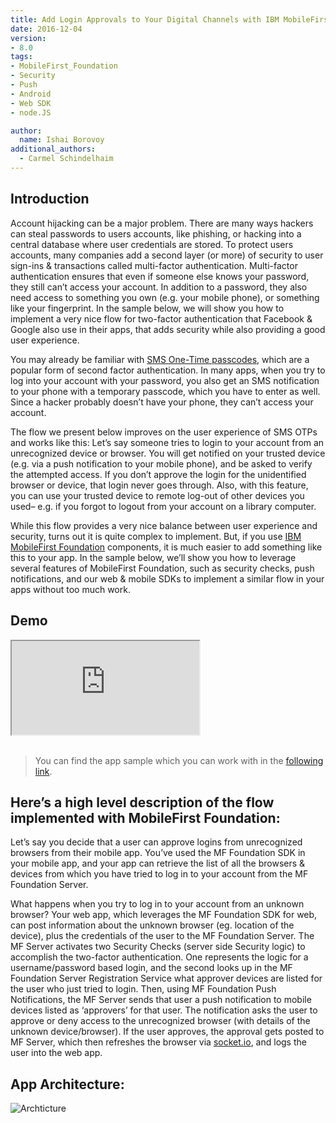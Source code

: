 ```yaml
---
title: Add Login Approvals to Your Digital Channels with IBM MobileFirst Foundation 8.0
date: 2016-12-04
version:
- 8.0
tags:
- MobileFirst_Foundation
- Security
- Push
- Android
- Web SDK
- node.JS

author:
  name: Ishai Borovoy
additional_authors:
  - Carmel Schindelhaim
---
```

## Introduction

Account hijacking can be a major problem.  There are many ways hackers can steal passwords to users accounts, like phishing, or hacking into a central database where user credentials are stored. To protect users accounts, many companies add a second layer (or more) of security to user sign-ins & transactions called multi-factor authentication. Multi-factor authentication ensures that even if someone else knows your password, they still can’t access your account. In addition to a password, they also need access to something you own (e.g. your mobile phone), or something like your fingerprint. In the sample below, we will show you how to implement a very nice flow for two-factor authentication that Facebook & Google also use in their apps, that adds security while also providing a good user experience.

You may already be familiar with [SMS One-Time passcodes](https://mobilefirstplatform.ibmcloud.com/blog/2016/07/18/sms-otp-with-ibm-mobilefirst-foundation/), which are a popular form of second factor authentication. In many apps, when you try to log into your account with your password, you also get an SMS notification to your phone with a temporary passcode, which you have to enter as well. Since a hacker probably doesn’t have your phone, they can’t access your account.

The flow we present below improves on the user experience of SMS OTPs and works like this: Let’s say someone tries to login to your account from an unrecognized device or browser. You will get notified on your trusted device (e.g. via a push notification to your mobile phone), and be asked to verify the attempted access. If you don’t approve the login for the unidentified browser or device, that login never goes through. Also, with this feature, you can use your trusted device to remote log-out of other devices you used– e.g. if you forgot to logout from your account on a library computer.

While this flow provides a very nice balance between user experience and security, turns out it is quite complex to implement. But, if you use [IBM MobileFirst Foundation](https://mobilefirstplatform.ibmcloud.com/) components, it is much easier to add something like this to your app. In the sample below, we’ll show you how to leverage several features of MobileFirst Foundation, such as security checks, push notifications, and our web & mobile SDKs to implement a similar flow in your apps without too much work.

## Demo
<div class="sizer">
  <div class="embed-responsive embed-responsive-16by9">
    <iframe src="https://www.youtube.com/embed/ajumb5iOblE"></iframe>
  </div>
</div>

<br>

> You can find the app sample which you can work with in the [following link](https://github.com/mfpdev/login-approval-sample).

## Here’s a high level description of the flow implemented with MobileFirst Foundation:

Let’s say you decide that a user can approve logins from unrecognized browsers from their mobile app. You’ve used the MF Foundation SDK in your mobile app, and your app can retrieve the list of all the browsers & devices from which you have tried to log in to your account from the MF Foundation Server.

What happens when you try to log in to your account from an unknown browser? Your web app, which leverages the MF Foundation SDK for web, can post information about the unknown browser (eg. location of the device), plus the credentials of the user to the MF Foundation Server. The MF Server activates two Security Checks (server side Security logic) to accomplish the two-factor authentication. One represents the logic for a username/password based login, and the second looks up in the MF Foundation Server Registration Service what approver devices are listed for the user who just tried to login. Then, using MF Foundation Push Notifications, the MF Server sends that user a push notification to mobile devices listed as ‘approvers’ for that user. The notification asks the user to approve or deny access to the unrecognized browser (with details of the unknown device/browser). If the user approves, the approval gets posted to MF Server, which then refreshes the browser via [socket.io](http://socket.io/), and logs the user into the web app.



## App Architecture:
![Archticture]({{site.baseurl}}/assets/blog/2016-04-12-login-approvals-with-ibm-mobilefirst-foundation/architecture.png)

